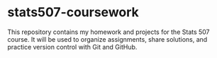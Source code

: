 # stats507-coursework
This repository contains my homework and projects for the Stats 507 course.   It will be used to organize assignments, share solutions, and practice version control with Git and GitHub.
